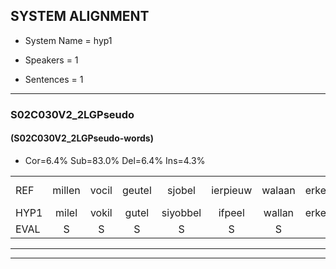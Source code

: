 
## SYSTEM ALIGNMENT

- System Name = hyp1

- Speakers = 1

- Sentences = 1

---

### S02C030V2_2LGPseudo

#### (S02C030V2_2LGPseudo-words)

- Cor=6.4%	Sub=83.0%	Del=6.4%	Ins=4.3%

|  |  |  |  |  |  |  |  |  |  |  |  |  |  |  |  |  |  |  |  |  |  |  |  |  |  |  |  |  |  |  |  |  |  |  |  |  |  |  |  |  |  |  |  |  |  |  |  |
|:--- |:---:|:---:|:---:|:---:|:---:|:---:|:---:|:---:|:---:|:---:|:---:|:---:|:---:|:---:|:---:|:---:|:---:|:---:|:---:|:---:|:---:|:---:|:---:|:---:|:---:|:---:|:---:|:---:|:---:|:---:|:---:|:---:|:---:|:---:|:---:|:---:|:---:|:---:|:---:|:---:|:---:|:---:|:---:|:---:|:---:|:---:|:---:|
| REF | millen | vocil | geutel | sjobel | ierpieuw | walaan | erke | haweel | saarweng | gevicht | eemde | * | * | * | bepoud | orstalk | veten |  | gefouw*(gevouw) | vurpaand | nizung | fiewon | kneurem | vawaai | strellen | zwieten | foetbans | oonste | muider | * | grijnken | *s | schielstaug | prilsood | vloender | milste | veurder | kloeien | ulen | orponk |  | schodig | ijpo | menuur | spreikje | hiffreeuw | wooien |
| HYP1 | milel | vokil | gutel | siyobbel | ifpeel | wallan | erke |  |  |  | hawel | sarweng | geviegd | inde | paor | kalk | veten | gevol | urband | gen | fivon | geneur | van | vawai | sthellen | zmiten | foedbans | onste | mender | n | ken | ken | sgeelstar | brilstoot | vlunder | milsto | fer | de | clu | orponk | shodis | heppo | nenuur | sek | ja | gifrel | woen |
| EVAL | S | S | S | S | S | S |  | D | D | D | S | S | S | S | S | S |  | I | S | S | S | S | S | S | S | S | S | S | S | S | S | S | S | S | S | S | S | S | S |  | I | S | S | S | S | S | S |
---

---
